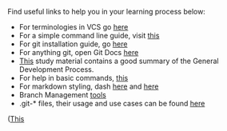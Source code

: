 Find useful links to help you in your learning process below:

* For terminologies in VCS go [here](https://betterexplained.com/articles/a-visual-guide-to-version-control/)
* For a simple command line guide, visit [this](http://rogerdudler.github.io/git-guide/)
* For git installation guide, go [here](https://git-scm.com/book/en/v2/Getting-Started-Installing-Git)
* For anything git, open Git Docs [here](https://git-scm.com/book/en/v2)
* [This](https://gist.github.com/sakshamsaxena/0bf994fd94746357cb11cdbfb62db350) study material contains a good summary of the General Development Process.
* For help in basic commands, [this](https://gist.github.com/sakshamsaxena/5c83df15bc2b17f3c72399860b31924b)
* For markdown styling, dash [here](https://help.ghost.org/hc/en-us/articles/224410728-Markdown-Guide) and [here](https://help.ghost.org/hc/en-us/articles/224410728-Markdown-Guide)
* Branch Management [tools](https://git-scm.com/book/en/v2/Git-Branching-Branch-Management) 
* .git-* files, their usage and use cases can be found [here](https://gist.github.com/sakshamsaxena/0bf994fd94746357cb11cdbfb62db350#3-git--files-and-usage)

([This](https://gist.github.com/sakshamsaxena/be06a4bf3260c320262be72c7dd80b2e$
)
